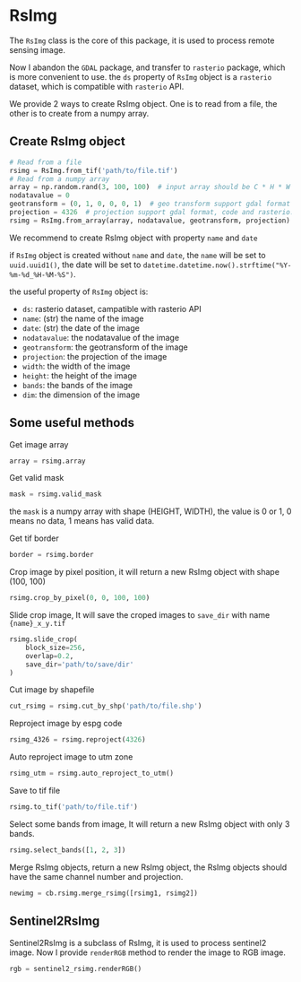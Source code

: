 # RsImg
The `RsImg` class is the core of this package, it is used to process remote sensing image.

Now I abandon the `GDAL` package, and transfer to `rasterio` package, which is more convenient to use.
the `ds` property of `RsImg` object is a `rasterio` dataset, which is compatible with `rasterio` API.

We provide 2 ways to create RsImg object. One is to read from a file, the other is to create from a numpy array.

## Create RsImg object

```python
# Read from a file
rsimg = RsImg.from_tif('path/to/file.tif')
# Read from a numpy array
array = np.random.rand(3, 100, 100)  # input array should be C * H * W
nodatavalue = 0
geotransform = (0, 1, 0, 0, 0, 1)  # geo transform support gdal format and affine format
projection = 4326  # projection support gdal format, code and rasterio.crs.CRS format
rsimg = RsImg.from_array(array, nodatavalue, geotransform, projection)
```

We recommend to create RsImg object with property `name` and `date`

if `RsImg` object is created without `name` and `date`, the `name` will be set to `uuid.uuid1()`,
the date will be set to `datetime.datetime.now().strftime("%Y-%m-%d_%H-%M-%S")`.

the useful property of `RsImg` object is:

- `ds`: rasterio dataset, campatible with rasterio API
- `name`: (str) the name of the image
- `date`: (str) the date of the image
- `nodatavalue`: the nodatavalue of the image
- `geotransform`: the geotransform of the image
- `projection`: the projection of the image
- `width`: the width of the image
- `height`: the height of the image
- `bands`: the bands of the image
- `dim`: the dimension of the image

## Some useful methods

Get image array

```python
array = rsimg.array
```

Get valid mask

```python
mask = rsimg.valid_mask
```

the `mask` is a numpy array with shape (HEIGHT, WIDTH), the value is 0 or 1, 0 means no data, 1 means has valid data.

Get tif border

```python
border = rsimg.border
```

Crop image by pixel position, it will return a new RsImg object with shape (100, 100)

```python
rsimg.crop_by_pixel(0, 0, 100, 100)
```

Slide crop image, It will save the croped images to `save_dir` with name `{name}_x_y.tif`

```python
rsimg.slide_crop(
    block_size=256,
    overlap=0.2,
    save_dir='path/to/save/dir'
)
```

Cut image by shapefile

```python
cut_rsimg = rsimg.cut_by_shp('path/to/file.shp')
```

Reproject image by espg code

```python
rsimg_4326 = rsimg.reproject(4326)
```

Auto reproject image to utm zone

```python
rsimg_utm = rsimg.auto_reproject_to_utm()
```

Save to tif file

```python
rsimg.to_tif('path/to/file.tif')
```

Select some bands from image, It will return a new RsImg object with only 3 bands.

```python
rsimg.select_bands([1, 2, 3])
```

Merge RsImg objects, return a new RsImg object, the RsImg objects should
have the same channel number and projection.

```python
newimg = cb.rsimg.merge_rsimg([rsimg1, rsimg2])
```

## Sentinel2RsImg

Sentinel2RsImg is a subclass of RsImg, it is used to process sentinel2 image.
Now I provide `renderRGB` method to render the image to RGB image.

```python
rgb = sentinel2_rsimg.renderRGB()
```








